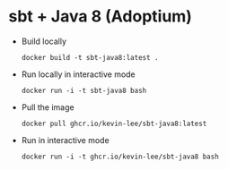 # sbt + Java 8 (Adoptium)

* Build locally
  ```shell
  docker build -t sbt-java8:latest .
  ```

* Run locally in interactive mode
  ```shell
  docker run -i -t sbt-java8 bash
  ```

* Pull the image
  ```shell
  docker pull ghcr.io/kevin-lee/sbt-java8:latest
  ```

* Run in interactive mode
  ```shell
  docker run -i -t ghcr.io/kevin-lee/sbt-java8 bash
  ```
